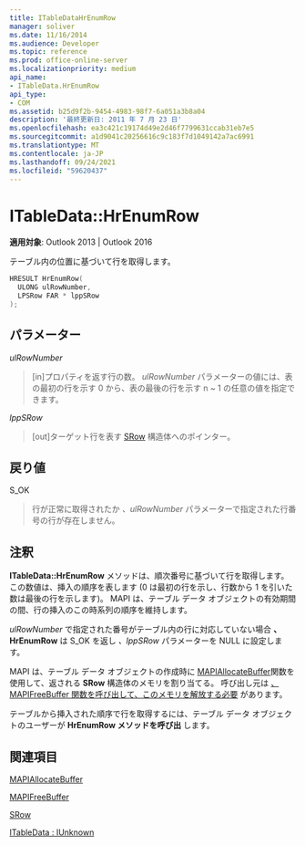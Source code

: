 ```yaml
---
title: ITableDataHrEnumRow
manager: soliver
ms.date: 11/16/2014
ms.audience: Developer
ms.topic: reference
ms.prod: office-online-server
ms.localizationpriority: medium
api_name:
- ITableData.HrEnumRow
api_type:
- COM
ms.assetid: b25d9f2b-9454-4983-98f7-6a051a3b8a04
description: '最終更新日: 2011 年 7 月 23 日'
ms.openlocfilehash: ea3c421c19174d49e2d46f7799631ccab31eb7e5
ms.sourcegitcommit: a1d9041c20256616c9c183f7d1049142a7ac6991
ms.translationtype: MT
ms.contentlocale: ja-JP
ms.lasthandoff: 09/24/2021
ms.locfileid: "59620437"
---
```

# <a name="itabledatahrenumrow"></a>ITableData::HrEnumRow

  
  
**適用対象**: Outlook 2013 | Outlook 2016 
  
テーブル内の位置に基づいて行を取得します。 
  
```cpp
HRESULT HrEnumRow(
  ULONG ulRowNumber,
  LPSRow FAR * lppSRow
);
```

## <a name="parameters"></a>パラメーター

 _ulRowNumber_
  
> [in]プロパティを返す行の数。 _ulRowNumber_ パラメーターの値には、表の最初の行を示す 0 から、表の最後の行を示す n ~ 1 の任意の値を指定できます。 
    
 _lppSRow_
  
> [out]ターゲット行を表す [SRow](srow.md) 構造体へのポインター。 
    
## <a name="return-value"></a>戻り値

S_OK 
  
> 行が正常に取得されたか  _、ulRowNumber_ パラメーターで指定された行番号の行が存在しません。 
    
## <a name="remarks"></a>注釈

**ITableData::HrEnumRow** メソッドは、順次番号に基づいて行を取得します。 この数値は、挿入の順序を表します (0 は最初の行を示し、行数から 1 を引いた数は最後の行を示します)。 MAPI は、テーブル データ オブジェクトの有効期間の間、行の挿入のこの時系列の順序を維持します。 
  
_ulRowNumber_ で指定された番号がテーブル内の行に対応していない場合 **、HrEnumRow** は S_OK を返し _、lppSRow_ パラメーターを NULL に設定します。 
  
MAPI は、テーブル データ オブジェクトの作成時に [MAPIAllocateBuffer](mapiallocatebuffer.md)関数を使用して、返される **SRow** 構造体のメモリを割り当てる。 呼び出し元は [、MAPIFreeBuffer 関数を呼び出して、このメモリを解放する必要](mapifreebuffer.md) があります。 
  
テーブルから挿入された順序で行を取得するには、テーブル データ オブジェクトのユーザーが **HrEnumRow メソッドを呼び出** します。 
  
## <a name="see-also"></a>関連項目



[MAPIAllocateBuffer](mapiallocatebuffer.md)
  
[MAPIFreeBuffer](mapifreebuffer.md)
  
[SRow](srow.md)
  
[ITableData : IUnknown](itabledataiunknown.md)


